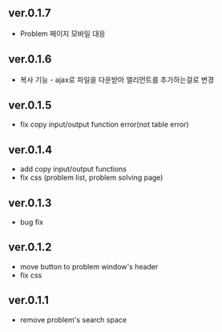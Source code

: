 ## ver.0.1.7
- Problem 페이지 모바일 대응

## ver.0.1.6
- 복사 기능 - ajax로 파일을 다운받아 엘리먼트를 추가하는걸로 변경

## ver.0.1.5
- fix copy input/output function error(not table error)

## ver.0.1.4
- add copy input/output functions
- fix css (problem list, problem solving page)

## ver.0.1.3
- bug fix

## ver.0.1.2
- move button to problem window's header
- fix css

## ver.0.1.1
- remove problem's search space
